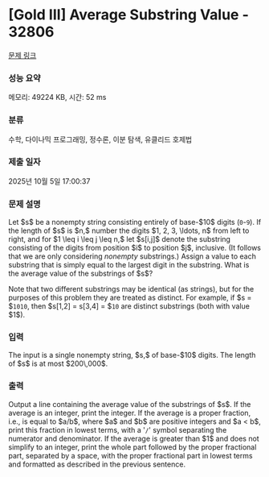 # [Gold III] Average Substring Value - 32806 

[문제 링크](https://www.acmicpc.net/problem/32806) 

### 성능 요약

메모리: 49224 KB, 시간: 52 ms

### 분류

수학, 다이나믹 프로그래밍, 정수론, 이분 탐색, 유클리드 호제법

### 제출 일자

2025년 10월 5일 17:00:37

### 문제 설명

<p>Let $s$ be a nonempty string consisting entirely of base-$10$ digits (<code>0</code>-<code>9</code>). If the length of $s$ is $n,$ number the digits $1, 2, 3, \ldots, n$ from left to right, and for $1 \leq i \leq j \leq n,$ let $s[i,j]$ denote the substring consisting of the digits from position $i$ to position $j$, inclusive. (It follows that we are only considering <em>nonempty</em> substrings.) Assign a value to each substring that is simply equal to the largest digit in the substring. What is the average value of the substrings of $s$?</p>

<p>Note that two different substrings may be identical (as strings), but for the purposes of this problem they are treated as distinct. For example, if $s = $<code>1010</code>, then $s[1,2] = s[3,4] = $<code>10</code> are distinct substrings (both with value $1$).</p>

### 입력 

 <p>The input is a single nonempty string, $s,$ of base-$10$ digits. The length of $s$ is at most $200\,000$.</p>

### 출력 

 <p>Output a line containing the average value of the substrings of $s$. If the average is an integer, print the integer. If the average is a proper fraction, i.e., is equal to $a/b$, where $a$ and $b$ are positive integers and $a < b$, print this fraction in lowest terms, with a '<code>/</code>' symbol separating the numerator and denominator. If the average is greater than $1$ and does not simplify to an integer, print the whole part followed by the proper fractional part, separated by a space, with the proper fractional part in lowest terms and formatted as described in the previous sentence.</p>

